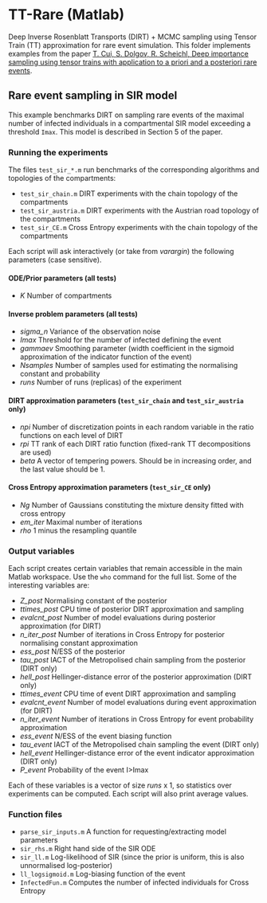 # TT-Rare (Matlab)
Deep Inverse Rosenblatt Transports (DIRT) + MCMC sampling using Tensor Train (TT) approximation for rare event simulation. This folder implements examples from the paper [T. Cui, S. Dolgov, R. Scheichl, Deep importance sampling using tensor trains with application to a priori and a posteriori rare events](https://arxiv.org/abs/2209.01941).


## Rare event sampling in SIR model

This example benchmarks DIRT on sampling rare events of the maximal number of infected individuals in a compartmental SIR model exceeding a threshold `Imax`. This model is described in Section 5 of the paper.

### Running the experiments

The files `test_sir_*.m` run benchmarks of the corresponding algorithms and topologies of the compartments:
   - `test_sir_chain.m`        DIRT experiments with the chain topology of the compartments
   - `test_sir_austria.m`      DIRT experiments with the Austrian road topology of the compartments
   - `test_sir_CE.m`           Cross Entropy experiments with the chain topology of the compartments

Each script will ask interactively (or take from *varargin*) the following parameters (case sensitive).
#### ODE/Prior parameters (all tests)
 * *K* Number of compartments

#### Inverse problem parameters (all tests)
 * *sigma_n* Variance of the observation noise
 * *Imax* Threshold for the number of infected defining the event
 * *gammaev* Smoothing parameter (width coefficient in the sigmoid approximation of the indicator function of the event)
 * *Nsamples* Number of samples used for estimating the normalising constant and probability
 * *runs* Number of runs (replicas) of the experiment

#### DIRT approximation parameters (`test_sir_chain` and `test_sir_austria` only)

 * *npi* Number of discretization points in each random variable in the ratio functions on each level of DIRT
 * *rpi* TT rank of each DIRT ratio function (fixed-rank TT decompositions are used)
 * *beta* A vector of tempering powers. Should be in increasing order, and the last value should be 1.

#### Cross Entropy approximation parameters (`test_sir_CE` only)

 * *Ng* Number of Gaussians constituting the mixture density fitted with cross entropy
 * *em_iter* Maximal number of iterations
 * *rho* 1 minus the resampling quantile


### Output variables

Each script creates certain variables that remain accessible in the main Matlab workspace.
Use the `who` command for the full list.
Some of the interesting variables are:

 * *Z_post* Normalising constant of the posterior
 * *ttimes_post* CPU time of posterior DIRT approximation and sampling
 * *evalcnt_post* Number of model evaluations during posterior approximation (for DIRT)
 * *n_iter_post* Number of iterations in Cross Entropy for posterior normalising constant approximation
 * *ess_post* N/ESS of the posterior
 * *tau_post* IACT of the Metropolised chain sampling from the posterior (DIRT only)
 * *hell_post* Hellinger-distance error of the posterior approximation (DIRT only)
 * *ttimes_event* CPU time of event DIRT approximation and sampling
 * *evalcnt_event* Number of model evaluations during event approximation (for DIRT)
 * *n_iter_event* Number of iterations in Cross Entropy for event probability approximation
 * *ess_event* N/ESS of the event biasing function
 * *tau_event* IACT of the Metropolised chain sampling the event (DIRT only)
 * *hell_event* Hellinger-distance error of the event indicator approximation (DIRT only)
 * *P_event* Probability of the event I>Imax

Each of these variables is a vector of size *runs* x 1, so statistics over experiments can be computed. Each script will also print average values.


### Function files

 * `parse_sir_inputs.m`    A function for requesting/extracting model parameters
 * `sir_rhs.m`             Right hand side of the SIR ODE
 * `sir_ll.m`              Log-likelihood of SIR (since the prior is uniform, this is also unnormalised log-posterior)
 * `ll_logsigmoid.m`       Log-biasing function of the event
 * `InfectedFun.m`         Computes the number of infected individuals for Cross Entropy

